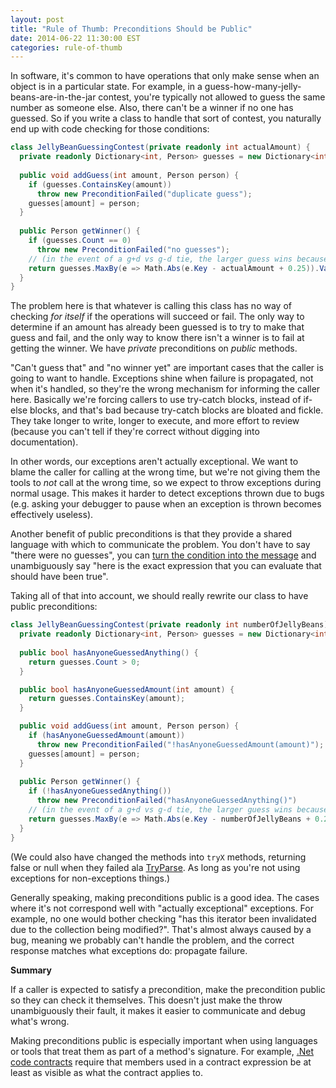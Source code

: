 ```yaml
---
layout: post
title: "Rule of Thumb: Preconditions Should be Public"
date: 2014-06-22 11:30:00 EST
categories: rule-of-thumb
---
```


In software, it's common to have operations that only make sense when an object is in a particular state. For example, in a guess-how-many-jelly-beans-are-in-the-jar contest, you're typically not allowed to guess the same number as someone else. Also, there can't be a winner if no one has guessed. So if you write a class to handle that sort of contest, you naturally end up with code checking for those conditions:

```c#
class JellyBeanGuessingContest(private readonly int actualAmount) {
  private readonly Dictionary<int, Person> guesses = new Dictionary<int, Person>();
  
  public void addGuess(int amount, Person person) {
    if (guesses.ContainsKey(amount))
      throw new PreconditionFailed("duplicate guess");
    guesses[amount] = person;
  }
  
  public Person getWinner() {
    if (guesses.Count == 0)
      throw new PreconditionFailed("no guesses");
    // (in the event of a g+d vs g-d tie, the larger guess wins because I said so)
    return guesses.MaxBy(e => Math.Abs(e.Key - actualAmount + 0.25)).Value;
  }
}
```

The problem here is that whatever is calling this class has no way of checking *for itself* if the operations will succeed or fail. The only way to determine if an amount has already been guessed is to try to make that guess and fail, and the only way to know there isn't a winner is to fail at getting the winner. We have *private* preconditions on *public* methods.

"Can't guess that" and "no winner yet" are important cases that the caller is going to want to handle. Exceptions shine when failure is propagated, not when it's handled, so they're the wrong mechanism for informing the caller here. Basically we're forcing callers to use try-catch blocks, instead of if-else blocks, and that's bad because try-catch blocks are bloated and fickle. They take longer to write, longer to execute, and more effort to review (because you can't tell if they're correct without digging into documentation).

In other words, our exceptions aren't actually exceptional. We want to blame the caller for calling at the wrong time, but we're not giving them the tools to *not* call at the wrong time, so we expect to throw exceptions during normal usage. This makes it harder to detect exceptions thrown due to bugs (e.g. asking your debugger to pause when an exception is thrown becomes effectively useless).

Another benefit of public preconditions is that they provide a shared language with which to communicate the problem. You don't have to say "there were no guesses", you can [turn the condition into the message](http://strilanc.com/heuristic/2014/03/31/The-Condition-Is-the-Message.html) and unambiguously say "here is the exact expression that you can evaluate that should have been true".

Taking all of that into account, we should really rewrite our class to have public preconditions:

```c#
class JellyBeanGuessingContest(private readonly int numberOfJellyBeans) {
  private readonly Dictionary<int, Person> guesses = new Dictionary<int, Person>();
  
  public bool hasAnyoneGuessedAnything() {
    return guesses.Count > 0;
  }

  public bool hasAnyoneGuessedAmount(int amount) {
    return guesses.ContainsKey(amount);
  }

  public void addGuess(int amount, Person person) {
    if (hasAnyoneGuessedAmount(amount))
      throw new PreconditionFailed("!hasAnyoneGuessedAmount(amount)");
    guesses[amount] = person;
  }
  
  public Person getWinner() {
    if (!hasAnyoneGuessedAnything())
      throw new PreconditionFailed("hasAnyoneGuessedAnything()")
    // (in the event of a g+d vs g-d tie, the larger guess wins because I said so)
    return guesses.MaxBy(e => Math.Abs(e.Key - numberOfJellyBeans + 0.25)).Value;
  }
}
```

(We could also have changed the methods into `tryX` methods, returning false or null when they failed ala [TryParse](http://msdn.microsoft.com/en-us/library/f02979c7%28v=vs.110%29.aspx). As long as you're not using exceptions for non-exceptions things.)

Generally speaking, making preconditions public is a good idea. The cases where it's not correspond well with "actually exceptional" exceptions. For example, no one would bother checking "has this iterator been invalidated due to the collection being modified?". That's almost always caused by a bug, meaning we probably can't handle the problem, and the correct response matches what exceptions do: propagate failure.

**Summary**

If a caller is expected to satisfy a precondition, make the precondition public so they can check it themselves. This doesn't just make the throw unambiguously their fault, it makes it easier to communicate and debug what's wrong.

Making preconditions public is especially important when using languages or tools that treat them as part of a method's signature. For example, [.Net code contracts](http://research.microsoft.com/en-us/projects/contracts/) require that members used in a contract expression be at least as visible as what the contract applies to.
